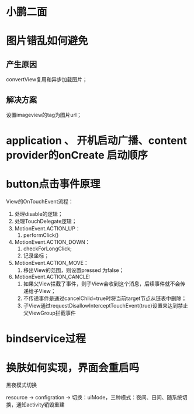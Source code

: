 # 小鹏二面

  

# 图片错乱如何避免

## 产生原因
convertView复用和异步加载图片；
## 解决方案
设置imageview的tag为图片url；

# application 、 开机启动广播、content provider的onCreate 启动顺序

# button点击事件原理
View的OnTouchEvent流程：
1. 处理disable的逻辑；
2. 处理TouchDelegate逻辑；
3. MotionEvent.ACTION_UP：
	1. performClick()
4. MotionEvent.ACTION_DOWN：
	1. checkForLongClick;
	2. 记录坐标；
5. MotionEvent.ACTION_MOVE：
	1. 移出View的范围，则设置pressed 为false；
6. MotionEvent.ACTION_CANCLE:
	1. 如果父View拦截了事件，则子View会收到这个消息，后续事件就不会传递给子View；
	2. 不传递事件是通过cancelChild=true时将当前target节点从链表中删除；
	3. 子View通过requestDisallowInterceptTouchEvent(true)设置来达到禁止父ViewGroup拦截事件

# bindservice过程

# 换肤如何实现，界面会重启吗

黑夜模式切换

resource -> configration -> 切换：uiMode，三种模式：夜间、日间、随系统切换，通知activity销毁重建

